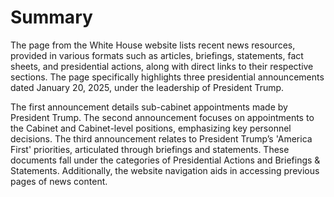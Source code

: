 # Summary

The page from the White House website lists recent news resources, provided in various formats such as articles, briefings, statements, fact sheets, and presidential actions, along with direct links to their respective sections. The page specifically highlights three presidential announcements dated January 20, 2025, under the leadership of President Trump.

The first announcement details sub-cabinet appointments made by President Trump. The second announcement focuses on appointments to the Cabinet and Cabinet-level positions, emphasizing key personnel decisions. The third announcement relates to President Trump’s 'America First' priorities, articulated through briefings and statements. These documents fall under the categories of Presidential Actions and Briefings & Statements. Additionally, the website navigation aids in accessing previous pages of news content.